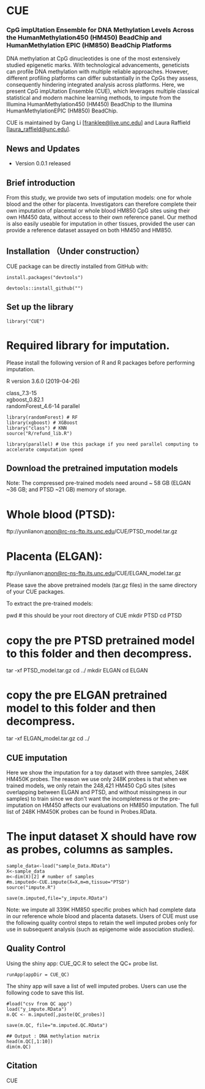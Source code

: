 # CUE
### CpG impUtation Ensemble for DNA Methylation Levels Across the HumanMethylation450 (HM450) BeadChip and HumanMethylation EPIC (HM850) BeadChip Platforms

DNA methylation at CpG dinucleotides is one of the most extensively studied epigenetic marks. With technological advancements, geneticists can profile DNA methylation with multiple reliable approaches. 
However, different profiling platforms can differ substantially in the CpGs they assess, consequently hindering integrated analysis across platforms. 
Here, we present CpG impUtation Ensemble (CUE), which leverages multiple classical statistical and modern machine learning methods, to impute from the Illumina HumanMethylation450 (HM450) BeadChip to the Illumina HumanMethylationEPIC (HM850) BeadChip. 

CUE is maintained by Gang Li [franklee@live.unc.edu] and Laura Raffield [laura_raffield@unc.edu].

## News and Updates
* Version 0.0.1 released

## Brief introduction
From this study, we provide two sets of imputation models: one for whole blood and the other for placenta. 
Investigators can therefore complete their own imputation of placental or whole blood HM850 CpG sites using their own HM450 data, without access to their own reference panel. 
Our method is also easily useable for imputation in other tissues, provided the user can provide a reference dataset assayed on both HM450 and HM850.

## Installation （Under construction）

CUE package can be directly installed from GitHub with:
```{r installation}
install.packages("devtools")

devtools::install_github("")
```


## Set up the library
```{r init, message=TRUE}
library("CUE")
```
# Required library for imputation.
Please install the following version of R and R packages before performing imputation.

R version 3.6.0 (2019-04-26)

class_7.3-15        
xgboost_0.82.1      
randomForest_4.6-14
parallel

```{r init, message=TRUE}
library(randomForest) # RF
library(xgboost) # XGBoost
library("class") # KNN
source("R/refund_lib.R")

library(parallel) # Use this package if you need parallel computing to accelerate computation speed

```

## Download the pretrained imputation models 

Note: The compressed pre-trained models need around ~ 58 GB (ELGAN ~36 GB; and PTSD ~21 GB) memory of storage.

# Whole blood (PTSD): 
ftp://yunlianon:anon@rc-ns-ftp.its.unc.edu/CUE/PTSD_model.tar.gz
# Placenta (ELGAN): 
ftp://yunlianon:anon@rc-ns-ftp.its.unc.edu/CUE/ELGAN_model.tar.gz

Please save the above pretrained models (tar.gz files) in the same directory of your CUE packages.

To extract the pre-trained models:

pwd # this should be your root directory of CUE
mkdir PTSD
cd PTSD
# copy the pre PTSD pretrained model to this folder and then decompress.
tar -xf PTSD_model.tar.gz
cd ../
mkdir ELGAN
cd ELGAN
# copy the pre ELGAN pretrained model to this folder and then decompress.
tar -xf ELGAN_model.tar.gz
cd ../


## CUE imputation
Here we show the imputation for a toy dataset with three samples, 248K HM450K probes. 
The reason we use only 248K probes is that when we trained models, we only retain the 248,421 HM450 CpG sites (sites overlapping between ELGAN and PTSD, and without missingness in our samples) to train since we don't want the incompleteness or the pre-imputation on HM450 affects our evaluations on HM850 imputation.
The full list of 248K HM450K probes can be found in Probes.RData.
#  The input dataset X should have row as probes, columns as samples.
```{r perform imputation}
sample_data<-load("sample_Data.RData")
X<-sample_data
m<-dim(X)[2] # number of samples
#m.imputed<-CUE.impute(X=X,m=m,tissue="PTSD")
source("impute.R")

save(m.imputed,file="y_impute.RData")

```

Note: we impute all 339K HM850 specific probes which had complete data in our reference whole blood and placenta datasets. Users of CUE must use the following quality control steps to retain the well imputed probes only for use in subsequent analysis (such as epigenome wide association studies).

## Quality Control
Using the shiny app: CUE_QC.R to select the QC+ probe list.
```{r CUE_QC}
runApp(appDir = CUE_QC)
```
The shiny app will save a list of well imputed probes. Users can use the following code to save this list. 

```{r subset}
#load("csv from QC app")
load("y_impute.RData")
m.QC <- m.imputed[,paste(QC_probes)]

save(m.QC, file="m.imputed.QC.RData")
```


```{r output from CUE}
## Output : DNA methylation matrix
head(m.QC[,1:10])
dim(m.QC)
```

## Citation
CUE

